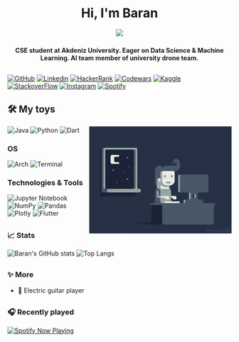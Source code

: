 <h1 align="center">Hi, I'm Baran</h1>

<p align="center">
<a href="https://github.com/DenverCoder1/readme-typing-svg"><img src="https://readme-typing-svg.herokuapp.com?lines=Computer+Science%20|%20+Engineering+Student;Data+Science%20|%20Machine+Learning&center=true&width=500&height=50"></a>
</p>

<h4 align="center">CSE student at Akdeniz University. Eager on Data Science & Machine Learning. AI team member of university drone team.</h4>

##     

[![GitHub](https://img.shields.io/badge/Github-100000?style=for-the-badge&logo=github&logoColor=white)](https://github.com/baranacikgoz)
[![Linkedin](https://img.shields.io/badge/Linkedin-0077B5?style=for-the-badge&logo=linkedin&logoColor=white)](https://www.linkedin.com/in/baran-acikgoz/)
[![HackerRank](https://img.shields.io/badge/-Hackerrank-2EC866?style=for-the-badge&logo=HackerRank&logoColor=white)](https://www.hackerrank.com/baranacikgoz)
[![Codewars](https://img.shields.io/badge/Codewars-B1361E?style=for-the-badge&logo=codewars&logoColor=grey)](https://www.codewars.com/users/baranacikgoz)
[![Kaggle](https://img.shields.io/badge/Kaggle-20BEFF?style=for-the-badge&logo=Kaggle&logoColor=white)](https://www.kaggle.com/baranacikgoz)
[![StackoverFlow](https://img.shields.io/badge/Stack_Overflow-FE7A16?style=for-the-badge&logo=stack-overflow&logoColor=white)](https://stackoverflow.com/users/13278163/baran-a%c3%a7%c4%b1kg%c3%b6z)
[![Instagram](https://img.shields.io/badge/baran.aacikgoz-%23E4405F.svg?style=for-the-badge&logo=Instagram&logoColor=white)](https://www.instagram.com/baran.aacikgoz/)
[![Spotify](https://img.shields.io/badge/Spotify-1ED760?style=for-the-badge&logo=spotify&logoColor=white)](https://open.spotify.com/user/cdduqku4tcgrzsrdpitibjwlm)


## 🛠️ My toys
<img src="assets/code.gif" alt="side Image" align="right" width="320" height="auto" />

![Java](https://img.shields.io/badge/Java-ED8B00?style=for-the-badge&logo=java&logoColor=white)
![Python](https://img.shields.io/badge/Python-3776AB?style=for-the-badge&logo=python&logoColor=white)
![Dart](https://img.shields.io/badge/Dart-0175C2?style=for-the-badge&logo=dart&logoColor=white)

### OS
![Arch](https://img.shields.io/badge/Arch%20Linux-1793D1?logo=arch-linux&logoColor=fff&style=for-the-badge)
![Terminal](https://img.shields.io/badge/Shell_Script-121011?style=for-the-badge&logo=gnu-bash&logoColor=white)

### Technologies & Tools
![Jupyter Notebook](https://img.shields.io/badge/jupyter-%23FA0F00.svg?style=for-the-badge&logo=jupyter&logoColor=white)
![NumPy](https://img.shields.io/badge/numpy-%23013243.svg?style=for-the-badge&logo=numpy&logoColor=white)
![Pandas](https://img.shields.io/badge/pandas-%23150458.svg?style=for-the-badge&logo=pandas&logoColor=white)
![Plotly](https://img.shields.io/badge/Plotly-%233F4F75.svg?style=for-the-badge&logo=plotly&logoColor=white)
![Flutter](https://img.shields.io/badge/Flutter-02569B?style=for-the-badge&logo=flutter&logoColor=white)

##  
### 📈 Stats

![Baran's GitHub stats](https://github-readme-stats.vercel.app/api?username=baranacikgoz&show_icons=true&count_private=true&theme=github_dark&include_all_commits=true&line_height=20)
![Top Langs](https://github-readme-stats.vercel.app/api/top-langs/?username=baranacikgoz&theme=github_dark&layout=compact)

##   
### ✨ More
- 🎸 Electric guitar player
##   

### 🎧 Recently played
[<img src="https://spotify-now-playing-liard.vercel.app/api/spotify-playing" alt="Spotify Now Playing" width="350" />](https://open.spotify.com/user/cdduqku4tcgrzsrdpitibjwlm)


<!--
<a href="https://github.com/mitp7/Fylo-LandingPage">
  <img align="center" src="https://github-readme-stats.vercel.app/api/pin/?username=mitp7&repo=Fylo-LandingPage&show_icons=true&line_height=50&title_color=6aa6f8&text_color=8a919a&icon_color=6aa6f8&bg_color=22272e&layout=compact" alt="Fylo-LandingPage" />
</a>

<a href="https://github.com/mitp7/Testimonial-Grid">
  <img align="center" src="https://github-readme-stats.vercel.app/api/pin/?username=mitp7&repo=Testimonial-Grid&show_icons=true&line_height=27&title_color=6aa6f8&text_color=8a919a&icon_color=6aa6f8&bg_color=22272e&layout=compact" alt="Testimonial-Grid" /> 
</a>

<a href="https://github.com/mitp7/Sort-Recycle-System">
  <img align="center" src="https://github-readme-stats.vercel.app/api/pin/?username=mitp7&repo=Sort-Recycle-System&show_icons=true&line_height=27&title_color=6aa6f8&text_color=8a919a&icon_color=6aa6f8&bg_color=22272e&layout=compact" alt="Sort-Recycle-System" /> 
</a>
-->
